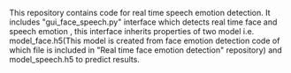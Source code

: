 This repository contains code for real time speech emotion detection. It includes "gui_face_speech.py" interface which detects real time face and speech emotion , this interface inherits properties of two model i.e. model_face.h5(This model is created from face emotion detection code of which file is included in "Real time face emotion detection" repository) and model_speech.h5 to predict results.
